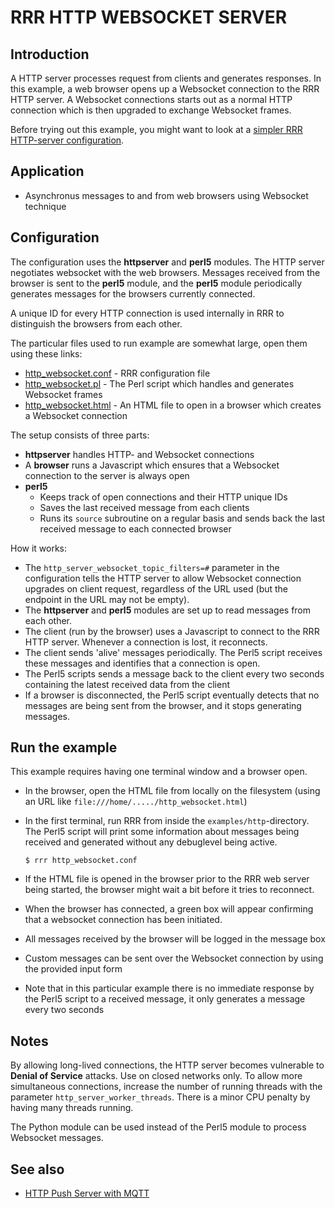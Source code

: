 # RRR HTTP WEBSOCKET SERVER

## Introduction

A HTTP server processes request from clients and generates responses.
In this example, a web browser opens up a Websocket connection to the RRR HTTP server.
A Websocket connections starts out as a normal HTTP connection which is then upgraded to exchange Websocket frames.

Before trying out this example, you might want to look at a [simpler RRR HTTP-server configuration](http_server.md).

## Application

* Asynchronus messages to and from web browsers using Websocket technique

## Configuration

The configuration uses the **httpserver** and **perl5** modules. The HTTP server negotiates websocket
with the web browsers. Messages received from the browser is sent to the **perl5** module, and the 
**perl5** module periodically generates messages for the browsers currently connected.

A unique ID for every HTTP connection is used internally in RRR to distinguish the browsers from each other.

The particular files used to run example are somewhat large, open them using these links:

* [http\_websocket.conf](http_websocket.conf) - RRR configuration file
* [http\_websocket.pl](http_websocket.pl) - The Perl script which handles and generates Websocket frames
* [http\_websocket.html](http_websocket.html) - An HTML file to open in a browser which creates a Websocket connection

The setup consists of three parts:

* **httpserver** handles HTTP- and Websocket connections
* A **browser** runs a Javascript which ensures that a Websocket connection to the server is always open
* **perl5**
  * Keeps track of open connections and their HTTP unique IDs
  * Saves the last received message from each clients
  * Runs its `source` subroutine on a regular basis and sends back the last received message to each connected browser

How it works:

* The `http_server_websocket_topic_filters=#` parameter in the configuration tells the HTTP server to allow Websocket connection upgrades on client request, regardless of the URL used (but the endpoint in the URL may not be empty).
* The **httpserver** and **perl5** modules are set up to read messages from each other.
* The client (run by the browser) uses a Javascript to connect to the RRR HTTP server. Whenever a connection is lost, it reconnects.
* The client sends 'alive' messages periodically. The Perl5 script receives these messages and identifies that a connection is open.
* The Perl5 scripts sends a message back to the client every two seconds containing the latest received data from the client
* If a browser is disconnected, the Perl5 script eventually detects that no messages are being sent from the browser, and it stops generating messages.

## Run the example

This example requires having one terminal window and a browser open.

* In the browser, open the HTML file from locally on the filesystem (using an URL like `file:///home/...../http_websocket.html`)
* In the first terminal, run RRR from inside the `examples/http`-directory. The Perl5 script will print some information about messages being received and generated without any debuglevel being active.

	``$ rrr http_websocket.conf``

* If the HTML file is opened in the browser prior to the RRR web server being started, the browser might wait a bit before it tries to reconnect.
* When the browser has connected, a green box will appear confirming that a websocket connection has been initiated.
* All messages received by the browser will be logged in the message box
* Custom messages can be sent over the Websocket connection by using the provided input form
* Note that in this particular example there is no immediate response by the Perl5 script to a received message, it only generates a message every two seconds

## Notes

By allowing long-lived connections, the HTTP server becomes vulnerable to **Denial of Service** attacks. Use on closed networks only. To allow
more simultaneous connections, increase the number of running threads with the parameter `http_server_worker_threads`. There is a minor CPU penalty by
having many threads running.

The Python module can be used instead of the Perl5 module to process Websocket messages. 

## See also
* [HTTP Push Server with MQTT](http_push_mqtt.md)
